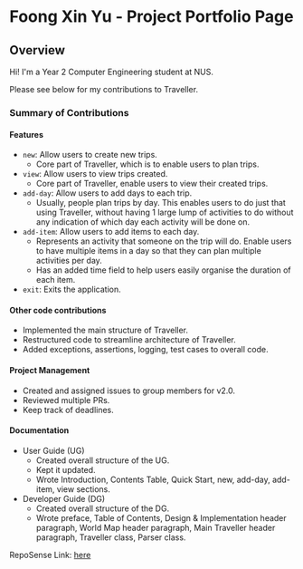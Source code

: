 # Foong Xin Yu - Project Portfolio Page

## Overview
Hi! I'm a Year 2 Computer Engineering student at NUS.

Please see below for my contributions to Traveller.

### Summary of Contributions

#### Features
* `new`: Allow users to create new trips.
  * Core part of Traveller, which is to enable users to plan trips.
* `view`: Allow users to view trips created.
  * Core part of Traveller, enable users to view their created trips.
* `add-day`: Allow users to add days to each trip.
  * Usually, people plan trips by day. This enables users to do just that using Traveller, without having
1 large lump of activities to do without any indication of which day each activity will be done on.
* `add-item`: Allow users to add items to each day.
  * Represents an activity that someone on the trip will do. Enable users to have multiple items in a day so that
they can plan multiple activities per day.
  * Has an added time field to help users easily organise the duration of each item.
* `exit`: Exits the application.

#### Other code contributions
* Implemented the main structure of Traveller.
* Restructured code to streamline architecture of Traveller.
* Added exceptions, assertions, logging, test cases to overall code.

#### Project Management
* Created and assigned issues to group members for v2.0.
* Reviewed multiple PRs.
* Keep track of deadlines.

#### Documentation
* User Guide (UG)
  * Created overall structure of the UG.
  * Kept it updated.
  * Wrote Introduction, Contents Table, Quick Start, new, add-day, add-item, view sections.
* Developer Guide (DG)
  * Created overall structure of the DG.
  * Wrote preface, Table of Contents, Design & Implementation header paragraph, World Map header paragraph, 
Main Traveller header paragraph, Traveller class, Parser class.

RepoSense Link: [here](https://nus-cs2113-ay2122s1.github.io/tp-dashboard/?search=Uxinnn&sort=groupTitle&sortWithin=title&timeframe=commit&mergegroup=&groupSelect=groupByRepos&breakdown=false)
